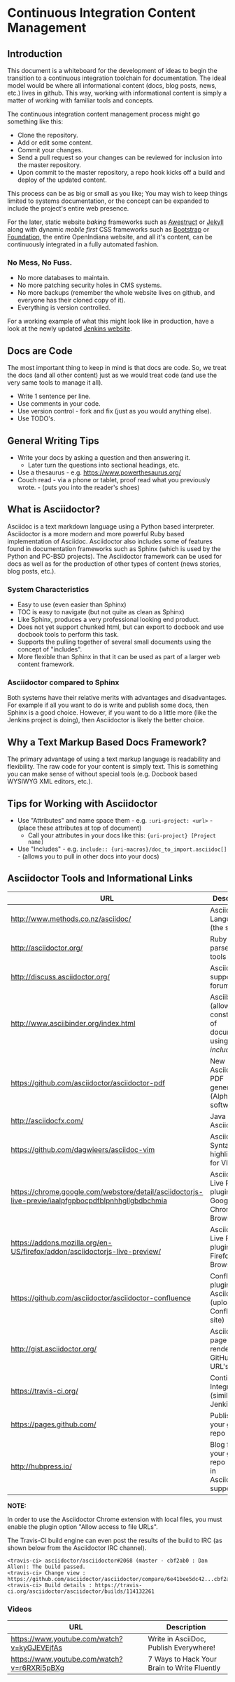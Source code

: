 # Continuous Integration Content Management


## Introduction

This document is a whiteboard for the development of ideas to begin the transition to a continuous integration toolchain for documentation.
The ideal model would be where all informational content (docs, blog posts, news, etc.) lives in github.
This way, working with informational content is simply a matter of working with familiar tools and concepts.

The continuous integration content management process might go something like this:

* Clone the repository.
* Add or edit some content.
* Commit your changes.
* Send a pull request so your changes can be reviewed for inclusion into the master repository.
* Upon commit to the master repository, a repo hook kicks off a build and deploy of the updated content.

This process can be as big or small as you like;
You may wish to keep things limited to systems documentation, or the concept can be expanded to include the project's entire web presence.

For the later, static website _baking_ frameworks such as [Awestruct](http://awestruct.org/) or [Jekyll](https://jekyllrb.com/) along with dynamic _mobile first_ CSS frameworks such as [Bootstrap](http://getbootstrap.com/) or [Foundation](http://foundation.zurb.com/), the entire OpenIndiana website, and all it's content, can be continuously integrated in a fully automated fashion.

### No Mess, No Fuss.

* No more databases to maintain.
* No more patching security holes in CMS systems.
* No more backups (remember the whole website lives on github, and everyone has their cloned copy of it).
* Everything is version controlled.

For a working example of what this might look like in production, have a look at the newly updated [Jenkins website](https://jenkins.io/index.html).

## Docs are Code

The most important thing to keep in mind is that docs are code.
So, we treat the docs (and all other content) just as we would treat code (and use the very same tools to manage it all).

* Write 1 sentence per line.
* Use comments in your code.
* Use version control - fork and fix (just as you would anything else).
* Use TODO's.

## General Writing Tips

* Write your docs by asking a question and then answering it.
    * Later turn the questions into sectional headings, etc.
* Use a thesaurus - e.g. https://www.powerthesaurus.org/
* Couch read - via a phone or tablet, proof read what you previously wrote. - (puts you into the reader's shoes)

## What is Asciidoctor?

Asciidoc is a text markdown language using a Python based interpreter.
Asciidoctor is a more modern and more powerful Ruby based implementation of Asciidoc.
Asciidoctor also includes some of features found in documentation frameworks such as Sphinx (which is used by the Python and PC-BSD projects).
The Asciidoctor framework can be used for docs as well as for the production of other types of content (news stories, blog posts, etc.).

### System Characteristics

* Easy to use (even easier than Sphinx)
* TOC is easy to navigate (but not quite as clean as Sphinx)
* Like Sphinx, produces a very professional looking end product.
* Does not yet support chunked html, but can export to docbook and use docbook tools to perform this task.
* Supports the pulling together of several small documents using the concept of "includes".
* More flexible than Sphinx in that it can be used as part of a larger web content framework.

### Asciidoctor compared to Sphinx

Both systems have their relative merits with advantages and disadvantages.
For example if all you want to do is write and publish some docs, then Sphinx is a good choice.
However, if you want to do a little more (like the Jenkins project is doing), then Asciidoctor is likely the better choice.


## Why a Text Markup Based Docs Framework?

The primary advantage of using a text markup language is readability and flexibility.
The raw code for your content is simply text.
This is something you can make sense of without special tools (e.g. Docbook based WYSIWYG XML editors, etc.).


## Tips for Working with Asciidoctor

* Use "Attributes" and name space them - e.g. `:uri-project: <url>` -(place these attributes at top of document)
    * Call your attributes in your docs like this: `{uri-project} [Project name]`
* Use "Includes" - e.g. `include:: {uri-macros}/doc_to_import.asciidoc[]` - (allows you to pull in other docs into your docs)

## Asciidoctor Tools and Informational Links

| URL | Description |
|------------------------------------------------------------------------------------------------------|-----------------------------------------------------------------------|
| <http://www.methods.co.nz/asciidoc/> | Asciidoc Language (the syntax) |
| <http://asciidoctor.org/> | Ruby based parser and tools |
| <http://discuss.asciidoctor.org/> | Asciidoctor support forum |
| <http://www.asciibinder.org/index.html> | Asciibinder - (allows the construction of documents using _includes_) |
| <https://github.com/asciidoctor/asciidoctor-pdf> | New Asciidoctor PDF generator (Alpha software) |
| <http://asciidocfx.com/> | Java based Asciidoc IDE |
| <https://github.com/dagwieers/asciidoc-vim> | Asciidoc Syntax highlighting for VIM |
| <https://chrome.google.com/webstore/detail/asciidoctorjs-live-previe/iaalpfgpbocpdfblpnhhgllgbdbchmia> | Asciidoctor.js Live Preview plugin for Google Chrome Web Browser |
| <https://addons.mozilla.org/en-US/firefox/addon/asciidoctorjs-live-preview/> | Asciidoctor.js Live Preview plugin for Firefox Web Browser |
| <https://github.com/asciidoctor/asciidoctor-confluence> | Confluence plugin for Asciidoctor - (uploads to Confluence site) |
| <http://gist.asciidoctor.org/> | Asciidoctor page renderer for GitHub Gist URL's |
| <https://travis-ci.org/> | Continuous Integration (similar to Jenkins, etc.) |
| <https://pages.github.com/> | Publish from your github repo |
| <http://hubpress.io/> | Blog from your github repo - built in Asciidoctor support |

**NOTE:**

In order to use the Asciidoctor Chrome extension with local files, you must enable the plugin option "Allow access to file URLs".

The Travis-CI build engine can even post the results of the build to IRC (as shown below from the Asciidoctor IRC channel).

	<travis-ci> asciidoctor/asciidoctor#2068 (master - cbf2ab0 : Dan Allen): The build passed.
	<travis-ci> Change view : https://github.com/asciidoctor/asciidoctor/compare/6e41bee5dc42...cbf2ab0a9b78
	<travis-ci> Build details : https://travis-ci.org/asciidoctor/asciidoctor/builds/114132261

### Videos

| URL | Description |
|---------------------------------------------|---------------------------------------------|
| <https://www.youtube.com/watch?v=kyGJEVEjfAs> | Write in AsciiDoc, Publish Everywhere! |
| <https://www.youtube.com/watch?v=r6RXRi5pBXg> | 7 Ways to Hack Your Brain to Write Fluently |
